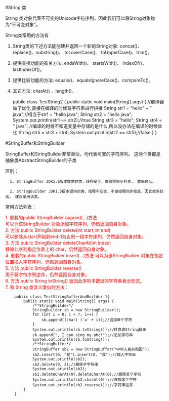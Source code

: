 #String 类

String 类对象代表不可变的Unicode字符序列，因此我们可以将String对象称为“不可变对象”。


String类常用的方法有

   1. String类的下述方法能创建并返回一个新的String对象: concat()、 replace()、substring()、 toLowerCase()、 toUpperCase()、trim()。

   2. 提供查找功能的有关方法: endsWith()、 startsWith()、 indexOf()、lastIndexOf()。

   3. 提供比较功能的方法: equals()、equalsIgnoreCase()、compareTo()。

   4. 其它方法: charAt() 、length()。
      
      
        public class TestString2 {
            public static void main(String[] args) {
                //编译器做了优化,直接在编译的时候将字符串进行拼接
                String str1 = "hello" + " java";//相当于str1 = "hello java";
                String str2 = "hello java";
                System.out.println(str1 == str2);//true
                String str3 = "hello";
                String str4 = " java";
                //编译的时候不知道变量中存储的是什么,所以没办法在编译的时候优化
                String str5 = str3 + str4;
                System.out.println(str2 == str5);//false
            }
        }


#StringBuffer和StringBuilder

StringBuffer和StringBuilder非常类似，均代表可变的字符序列。 这两个类都是抽象类AbstractStringBuilder的子类


区别：

      1. StringBuffer JDK1.0版本提供的类，线程安全，做线程同步检查， 效率较低。

      2. StringBuilder JDK1.5版本提供的类，线程不安全，不做线程同步检查，因此效率较高。 建议采用该类。

常用方法列表：

<font color=red>
1. 重载的public StringBuilder append(…)方法<br>
  可以为该StringBuilder 对象添加字符序列，仍然返回自身对象。<br>
2. 方法 public StringBuilder delete(int start,int end)<br>
  可以删除从start开始到end-1为止的一段字符序列，仍然返回自身对象。<br>
3. 方法 public StringBuilder deleteCharAt(int index)<br>
  移除此序列指定位置上的 char，仍然返回自身对象。<br>
4. 重载的public StringBuilder insert(…)方法
  可以为该StringBuilder 对象在指定位置插入字符序列，仍然返回自身对象。<br>
5. 方法 public StringBuilder reverse()<br>
  用于将字符序列逆序，仍然返回自身对象。<br>
6. 方法 public String toString() 返回此序列中数据的字符串表示形式。<br>
7. 和 String 类含义类似的方法：<br>
</font>






        
        public class TestStringBufferAndBuilder 1{
            public static void main(String[] args) {
                /**StringBuilder*/
                StringBuilder sb = new StringBuilder();
                for (int i = 0; i < 7; i++) {
                    sb.append((char) ('a' + i));//追加单个字符
                }
                System.out.println(sb.toString());//转换成String输出
                sb.append(", I can sing my abc!");//追加字符串
                System.out.println(sb.toString());
                /**StringBuffer*/
                StringBuffer sb2 = new StringBuffer("中华人民共和国");
                sb2.insert(0, "爱").insert(0, "我");//插入字符串
                System.out.println(sb2);
                sb2.delete(0, 2);//删除子字符串
                System.out.println(sb2);
                sb2.deleteCharAt(0).deleteCharAt(0);//删除某个字符
                System.out.println(sb2.charAt(0));//获取某个字符
                System.out.println(sb2.reverse());//字符串逆序
            }
        }





